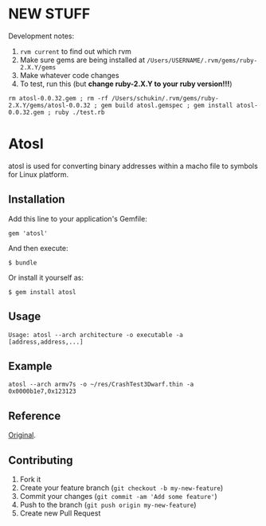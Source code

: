 # NEW STUFF

Development notes:

1. `rvm current` to find out which rvm
2. Make sure gems are being installed at `/Users/USERNAME/.rvm/gems/ruby-2.X.Y/gems`
3. Make whatever code changes
4. To test, run this (but **change ruby-2.X.Y to your ruby version!!!**)
```
rm atosl-0.0.32.gem ; rm -rf /Users/schukin/.rvm/gems/ruby-2.X.Y/gems/atosl-0.0.32 ; gem build atosl.gemspec ; gem install atosl-0.0.32.gem ; ruby ./test.rb
```


# Atosl

atosl is used for converting binary addresses within a macho file to symbols for Linux platform.

## Installation

Add this line to your application's Gemfile:

    gem 'atosl'

And then execute:

    $ bundle

Or install it yourself as:

    $ gem install atosl

## Usage

    Usage: atosl --arch architecture -o executable -a [address,address,...]

## Example

    atosl --arch armv7s -o ~/res/CrashTest3Dwarf.thin -a 0x0000b1e7,0x123123

## Reference

[Original](https://github.com/renoqiu/atosl "atosl").

## Contributing

1. Fork it
2. Create your feature branch (`git checkout -b my-new-feature`)
3. Commit your changes (`git commit -am 'Add some feature'`)
4. Push to the branch (`git push origin my-new-feature`)
5. Create new Pull Request
